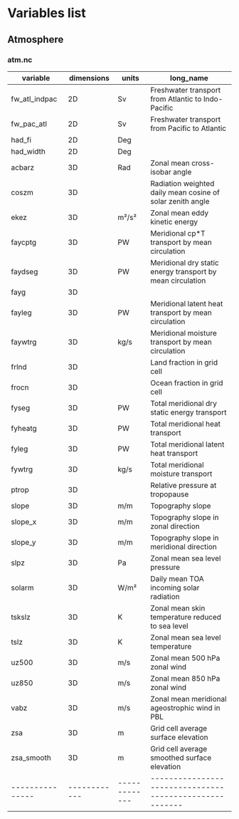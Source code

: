 # Variables list

## Atmosphere

### atm.nc

| variable      | dimensions | units       | long_name                                              |
|---------------|------------|-------------|--------------------------------------------------------|
| fw_atl_indpac | 2D         | Sv          | Freshwater transport from Atlantic to Indo-Pacific     |
| fw_pac_atl    | 2D         | Sv          | Freshwater transport from Pacific to Atlantic          |
| had_fi        | 2D         | Deg         |                                                        |
| had_width     | 2D         | Deg         |                                                        |
| acbarz        | 3D         | Rad         | Zonal mean cross-isobar angle                          |
| coszm         | 3D         |             | Radiation weighted daily mean cosine of solar zenith angle |
| ekez          | 3D         | m²/s²       | Zonal mean eddy kinetic energy                         |
| faycptg       | 3D         | PW          | Meridional cp*T transport by mean circulation          |
| faydseg       | 3D         | PW          | Meridional dry static energy transport by mean circulation |
| fayg          | 3D         |             |                                                        |
| fayleg        | 3D         | PW          | Meridional latent heat transport by mean circulation   |
| faywtrg       | 3D         | kg/s        | Meridional moisture transport by mean circulation      |
| frlnd         | 3D         |             | Land fraction in grid cell                             |
| frocn         | 3D         |             | Ocean fraction in grid cell                            |
| fyseg         | 3D         | PW          | Total meridional dry static energy transport           |
| fyheatg       | 3D         | PW          | Total meridional heat transport                        |
| fyleg         | 3D         | PW          | Total meridional latent heat transport                 |
| fywtrg        | 3D         | kg/s        | Total meridional moisture transport                    |
| ptrop         | 3D         |             | Relative pressure at tropopause                        |
| slope         | 3D         | m/m         | Topography slope                                       |
| slope_x       | 3D         | m/m         | Topography slope in zonal direction                   |
| slope_y       | 3D         | m/m         | Topography slope in meridional direction              |
| slpz          | 3D         | Pa          | Zonal mean sea level pressure                         |
| solarm        | 3D         | W/m²        | Daily mean TOA incoming solar radiation               |
| tskslz        | 3D         | K           | Zonal mean skin temperature reduced to sea level      |
| tslz          | 3D         | K           | Zonal mean sea level temperature                      |
| uz500         | 3D         | m/s         | Zonal mean 500 hPa zonal wind                         |
| uz850         | 3D         | m/s         | Zonal mean 850 hPa zonal wind                         |
| vabz          | 3D         | m/s         | Zonal mean meridional ageostrophic wind in PBL        |
| zsa           | 3D         | m           | Grid cell average surface elevation                   |
| zsa_smooth    | 3D         | m           | Grid cell average smoothed surface elevation          |
|---------------|------------|-------------|-------------------------------------------------------|

